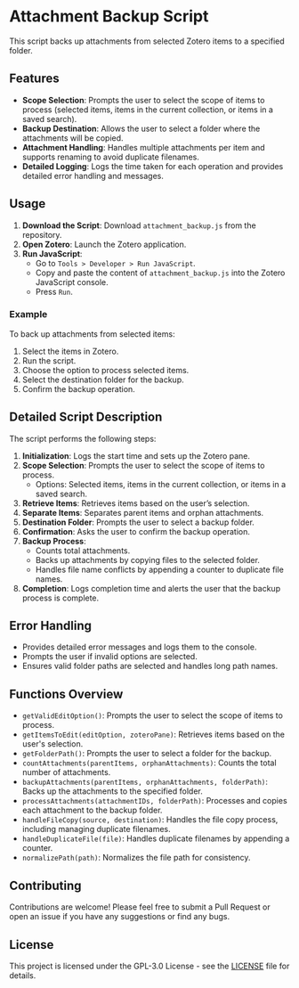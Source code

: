 # Attachment Backup Script

This script backs up attachments from selected Zotero items to a specified folder.

## Features

- **Scope Selection**: Prompts the user to select the scope of items to process (selected items, items in the current collection, or items in a saved search).
- **Backup Destination**: Allows the user to select a folder where the attachments will be copied.
- **Attachment Handling**: Handles multiple attachments per item and supports renaming to avoid duplicate filenames.
- **Detailed Logging**: Logs the time taken for each operation and provides detailed error handling and messages.

## Usage

1. **Download the Script**: Download `attachment_backup.js` from the repository.
2. **Open Zotero**: Launch the Zotero application.
3. **Run JavaScript**:
    - Go to `Tools > Developer > Run JavaScript`.
    - Copy and paste the content of `attachment_backup.js` into the Zotero JavaScript console.
    - Press `Run`.

### Example

To back up attachments from selected items:

1. Select the items in Zotero.
2. Run the script.
3. Choose the option to process selected items.
4. Select the destination folder for the backup.
5. Confirm the backup operation.

## Detailed Script Description

The script performs the following steps:

1. **Initialization**: Logs the start time and sets up the Zotero pane.
2. **Scope Selection**: Prompts the user to select the scope of items to process.
    - Options: Selected items, items in the current collection, or items in a saved search.
3. **Retrieve Items**: Retrieves items based on the user’s selection.
4. **Separate Items**: Separates parent items and orphan attachments.
5. **Destination Folder**: Prompts the user to select a backup folder.
6. **Confirmation**: Asks the user to confirm the backup operation.
7. **Backup Process**:
    - Counts total attachments.
    - Backs up attachments by copying files to the selected folder.
    - Handles file name conflicts by appending a counter to duplicate file names.
8. **Completion**: Logs completion time and alerts the user that the backup process is complete.

## Error Handling

- Provides detailed error messages and logs them to the console.
- Prompts the user if invalid options are selected.
- Ensures valid folder paths are selected and handles long path names.

## Functions Overview

- `getValidEditOption()`: Prompts the user to select the scope of items to process.
- `getItemsToEdit(editOption, zoteroPane)`: Retrieves items based on the user's selection.
- `getFolderPath()`: Prompts the user to select a folder for the backup.
- `countAttachments(parentItems, orphanAttachments)`: Counts the total number of attachments.
- `backupAttachments(parentItems, orphanAttachments, folderPath)`: Backs up the attachments to the specified folder.
- `processAttachments(attachmentIDs, folderPath)`: Processes and copies each attachment to the backup folder.
- `handleFileCopy(source, destination)`: Handles the file copy process, including managing duplicate filenames.
- `handleDuplicateFile(file)`: Handles duplicate filenames by appending a counter.
- `normalizePath(path)`: Normalizes the file path for consistency.

## Contributing

Contributions are welcome! Please feel free to submit a Pull Request or open an issue if you have any suggestions or find any bugs.

## License

This project is licensed under the GPL-3.0 License - see the [LICENSE](LICENSE) file for details.